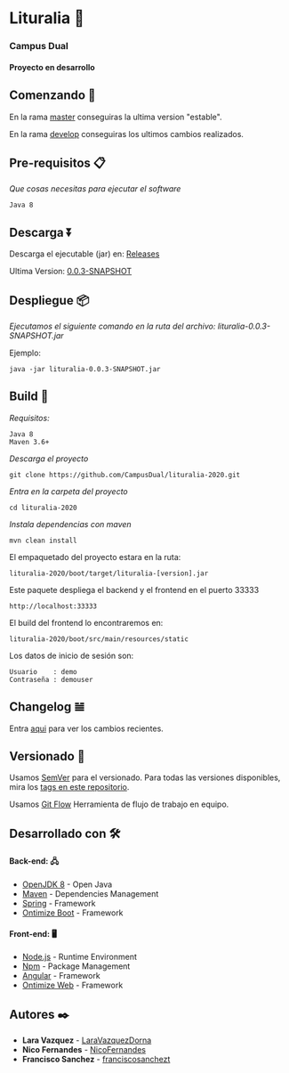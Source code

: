 # Lituralia 📖

### Campus Dual

#### Proyecto en desarrollo

## Comenzando 🚀

En la rama [master](https://github.com/CampusDual/lituralia-2020/tree/master) conseguiras la ultima version "estable".

En la rama [develop](https://github.com/CampusDual/lituralia-2020/tree/develop) conseguiras los ultimos cambios realizados.

## Pre-requisitos 📋

_Que cosas necesitas para ejecutar el software_

```
Java 8
```

## Descarga ⏬

Descarga el ejecutable (jar) en: [Releases](https://github.com/CampusDual/lituralia-2020/releases)

Ultima Version: [0.0.3-SNAPSHOT](https://github.com/CampusDual/lituralia-2020/releases/tag/0.0.3)

## Despliegue 📦

_Ejecutamos el siguiente comando en la ruta del archivo: lituralia-0.0.3-SNAPSHOT.jar_

Ejemplo:

```
java -jar lituralia-0.0.3-SNAPSHOT.jar
```

## Build 🔧

_Requisitos:_

```
Java 8
Maven 3.6+
```
_Descarga el proyecto_

```
git clone https://github.com/CampusDual/lituralia-2020.git
```

_Entra en la carpeta del proyecto_

```
cd lituralia-2020
```

_Instala dependencias con maven_

```
mvn clean install
```

El empaquetado del proyecto estara en la ruta: 

```
lituralia-2020/boot/target/lituralia-[version].jar
```

Este paquete despliega el backend y el frontend en el puerto 33333

```
http://localhost:33333
```

El build del frontend lo encontraremos en:

```
lituralia-2020/boot/src/main/resources/static
```

Los datos de inicio de sesión son:

```
Usuario    : demo
Contraseña : demouser
```

## Changelog 𝌡

Entra [aqui](CHANGELOG.md) para ver los cambios recientes.

## Versionado 📌

Usamos [SemVer](http://semver.org/) para el versionado. Para todas las versiones disponibles, mira los [tags en este repositorio](tags/).

Usamos [Git Flow](https://nvie.com/posts/a-successful-git-branching-model/) Herramienta de flujo de trabajo en equipo. 

## Desarrollado con 🛠️

#### Back-end: 🖧

* [OpenJDK 8](https://adoptopenjdk.net/) - Open Java
* [Maven](https://maven.apache.org/) - Dependencies Management
* [Spring](https://spring.io/) - Framework
* [Ontimize Boot](https://github.com/ontimize/basicproject) - Framework

#### Front-end: 🖥

* [Node.js](http://nodejs.org/) - Runtime Environment
* [Npm](https://www.npmjs.com/) - Package Management
* [Angular](https://angular.io/) - Framework
* [Ontimize Web](https://github.com/ontimize/basicproject) - Framework

## Autores ✒️

* **Lara Vazquez** - [LaraVazquezDorna](https://github.com/LaraVazquezDorna)
* **Nico Fernandes** - [NicoFernandes](https://github.com/NicoFernandes)
* **Francisco Sanchez** - [franciscosanchezt](https://github.com/franciscosanchezt)

